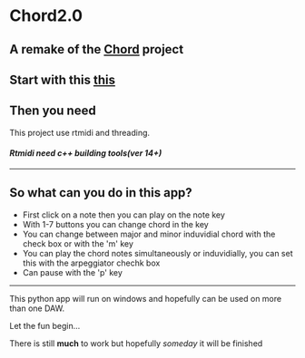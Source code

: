 # Chord2.0
## A remake of the [Chord](https://github.com/larzeitlin/Chord) project

Start with this [this](https://github.com/AhmadMoussa/Python-Midi-Ableton/blob/master/Readme.md)
---
## Then you need

This project use rtmidi and threading.

#### *Rtmidi need c++ building tools(ver 14+)*
---
## So what can you do in this app?
- First click on a note then you can play on the note key
- With 1-7 buttons you can change chord in the key
- You can change between major and minor induvidial chord with the check box or with the 'm' key
- You can play the chord notes simultaneously or induvidially, you can set this with the arpeggiator chechk box
- Can pause with the 'p' key

---

This python app will run on windows and hopefully can be used on more than one DAW.

Let the fun begin...

There is still **much** to work but hopefully *someday* it will be finished
